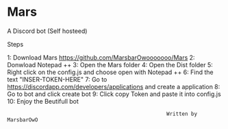 # Mars
A Discord bot (Self hosteed)


Steps

1: Download Mars https://github.com/MarsbarOwooooooo/Mars
2: Donwload Notepad ++
3: Open the Mars folder
4: Open the Dist folder
5: Right click on the config.js and choose open with Notepad ++
6: Find the text "INSER-TOKEN-HERE"
7: Go to https://discordapp.com/developers/applications and create a application
8: Go to bot and click create bot
9: Click copy Token and paste it into config.js
10: Enjoy the Beutifull bot

                                                        Written by MarsbarOwO
